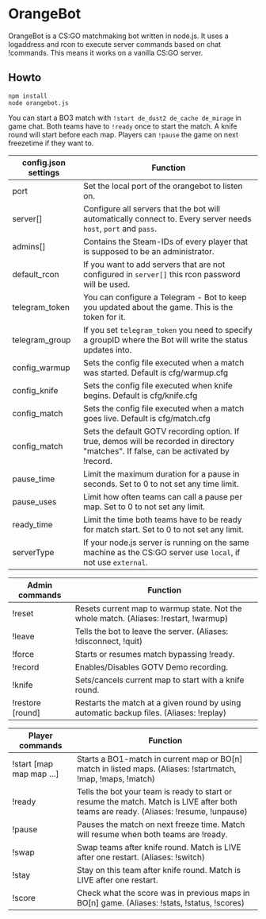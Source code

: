 # OrangeBot
OrangeBot is a CS:GO matchmaking bot written in node.js. It uses a logaddress and rcon to execute server commands based on chat !commands. This means it works on a vanilla CS:GO server.

## Howto
```
npm install
node orangebot.js
```
You can start a BO3 match with `!start de_dust2 de_cache de_mirage` in game chat. Both teams have to `!ready` once to start the match. A knife round will start before each map. Players can `!pause` the game on next freezetime if they want to.

| config.json settings   | Function                                                                                                                              |
|------------------------|---------------------------------------------------------------------------------------------------------------------------------------|
| port                   | Set the local port of the orangebot to listen on.                                                                                     |
| server[]               | Configure all servers that the bot will automatically connect to. Every server needs `host`, `port` and `pass`.                       |
| admins[]               | Contains the Steam-IDs of every player that is supposed to be an administrator.                                                       |
| default_rcon           | If you want to add servers that are not configured in `server[]` this rcon password will be used.                                     |
| telegram_token         | You can configure a Telegram - Bot to keep you updated about the game. This is the token for it.                                      |
| telegram_group         | If you set `telegram_token` you need to specify a groupID where the Bot will write the status updates into.                           |
| config_warmup          | Sets the config file executed when a match was started. Default is cfg/warmup.cfg                                                     |
| config_knife           | Sets the config file executed when knife begins. Default is cfg/knife.cfg                                                             |
| config_match           | Sets the config file executed when a match goes live. Default is cfg/match.cfg                                                        |
| config_match           | Sets the default GOTV recording option. If true, demos will be recorded in directory "matches". If false, can be activated by !record.|
| pause_time             | Limit the maximum duration for a pause in seconds. Set to 0 to not set any time limit.                                                |
| pause_uses             | Limit how often teams can call a pause per map. Set to 0 to not set any limit.                                                        |
| ready_time             | Limit the time both teams have to be ready for match start. Set to 0 to not set any limit.                                            |
| serverType             | If your node.js server is running on the same machine as the CS:GO server use `local`, if not use `external`.                         |

| Admin commands         | Function                                                                                                                              |
|------------------------|---------------------------------------------------------------------------------------------------------------------------------------|
| !reset                 | Resets current map to warmup state. Not the whole match. (Aliases: !restart, !warmup)                                                 |
| !leave                 | Tells the bot to leave the server. (Aliases: !disconnect, !quit)                                                                      |
| !force                 | Starts or resumes match bypassing !ready.                                                                                             |
| !record                | Enables/Disables GOTV Demo recording.                                                                                                 |
| !knife                 | Sets/cancels current map to start with a knife round.                                                                                 |
| !restore [round]       | Restarts the match at a given round by using automatic backup files. (Aliases: !replay)                                               |

| Player commands        | Function                                                                                                                              |
|------------------------|---------------------------------------------------------------------------------------------------------------------------------------|
| !start [map map map …] | Starts a BO1-match in current map or BO[n] match in listed maps. (Aliases: !startmatch, !map, !maps, !match)                          |
| !ready                 | Tells the bot your team is ready to start or resume the match. Match is LIVE after both teams are ready. (Aliases: !resume, !unpause) |
| !pause                 | Pauses the match on next freeze time. Match will resume when both teams are !ready.                                                   |
| !swap                  | Swap teams after knife round. Match is LIVE after one restart. (Aliases: !switch)                                                     |
| !stay                  | Stay on this team after knife round. Match is LIVE after one restart.                                                                 |
| !score                 | Check what the score was in previous maps in BO[n] game. (Aliases: !stats, !status, !scores)                                          |
